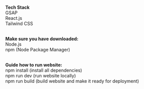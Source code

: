 **Tech Stack** <br>
GSAP <br>
React.js <br>
Tailwind CSS <br><br>

**Make sure you have downloaded:** <br>
Node.js <br>
npm (Node Package Manager) <br><br>

**Guide how to run website:** <br>
npm install (install all dependencies) <br>
npm run dev (run website locally) <br>
npm run build (build website and make it ready for deployment)
